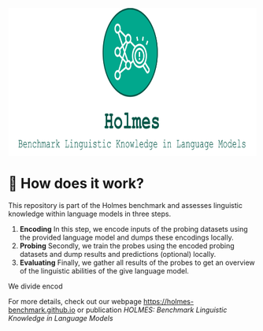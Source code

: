 <div align="center">
<img style="vertical-align:middle" height="300" src="logo.svg" />
</div>

# 🔎 How does it work?

This repository is part of the Holmes benchmark and assesses linguistic knowledge within language models in three steps.
1. **Encoding** In this step, we encode inputs of the probing datasets using the provided language model and dumps these encodings locally.
2. **Probing** Secondly, we train the probes using the encoded probing datasets and dump results and predictions (optional) locally.
3. **Evaluating** Finally, we gather all results of the probes to get an overview of the linguistic abilities of the give language model.

We divide encod

For more details, check out our webpage https://holmes-benchmark.github.io or publication _HOLMES: Benchmark Linguistic Knowledge in Language Models_
